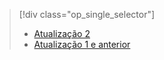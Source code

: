 > [!div class="op_single_selector"]
> * [Atualização 2](../articles/storsimple/storsimple-restore-from-backup-set-u2.md)
> * [Atualização 1 e anterior](../articles/storsimple/storsimple-restore-from-backup-set.md)
> 
> 

